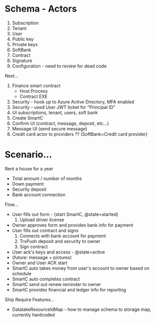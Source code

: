 # Schema - Actors

1. Subscription
1. Tenant
1. User
1. Public key
1. Private keys
1. SoftBank
1. Contract
1. Signature
1. Configuration - need to review for dead code
 

Next...
1. Finance smart contract
    - Host Process
    - Contract EXE
1. Security - hook up to Azure Active Directory, MFA enabled
1. Security - used User JWT ticket for "Principal ID"
1. UI subscriptions, tenant, users, soft bank
1. Create SmartC
1. Confirm UI (contract, message, deposit, etc...)
1. Message UI (send secure message)
1. Credit card actor to providers ??  (SoftBank=Credit card provider)


# Scenario...
Rent a house for a year
- Total amount / number of months
- Down payment
- Security deposit
- Bank account connection

Flow...
- User fills out form - (start SmartC, @state=started)
    1. Upload driver license
- Owner approves form and provides bank info for payment
- User fills out contract and signs
    1. Connects with bank account for payment
    1. TrxPush deposit and security to owner
    1. Sign contract
- User ack's keys and access - @state=active
- (future: message + pictures)
- Owner and User ACK start
- SmartC auto takes money from user's account to owner based on schedule
- SmartC auto completes contract
- SmartC send out renew reminder to owner
- SmartC provides financial and ledger info for reporting


Ship Require Features...
- DatalakeResourceIdMap - how to manage schema to storage map, currently hardcoded
